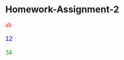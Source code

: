 # Homework-Assignment-2

<p style="font-family:Times New Roman; color:Red; font-size: 20px;">ab</p> 
<p style="font-family:Arial; color:Blue; font-size: 20px">12</p>
<e> <p style="font-family:Impact; color:Green; font-size: 20px">34</p> <e>
  

